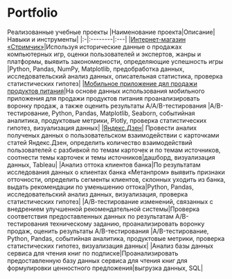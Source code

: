 # Portfolio
Реализованные учебные проекты
|Наименование проекта|Описание|Навыки и инструменты|
|:-|:--------|:---|
|[Интернет-магазин «Стримчик»](https://github.com/eradul/Portfolio/tree/main/Streamchik)|Используя исторические данные о продажах компьютерных игр, оценки пользователей и экспертов, жанры и платформы, выявить закономерности, определяющие успешность игры |Python, Pandas, NumPy, Matplotlib, предобработка данных, исследовательский анализ данных, описательная статистика, проверка статистических гипотез|
|[Мобильное приложение дял продажи продуктов питания](https://github.com/eradul/Portfolio/tree/main/Mobile_app)|На основе данных использования мобильного приложения для продажи продуктов питания проанализировать воронку продаж, а также оценить результаты A/A/B-тестирования |A/B-тестирование, Python, Pandas, Matplotlib, Seaborn, событийная аналитика, продуктовые метрики, Plotly, проверка статистических гипотез, визуализация данных|
|[Яндекс.Дзен](https://github.com/eradul/Portfolio/tree/main/Dzen)| Провести аналих полученых данных о пользовательском взаимодействии с карточками статей Яндекс.Дзен, определить количество взаимодействий пользователей с разбивкой по темам карточек и по темам источников, соотнести темы карточек и темы источников|дашборд, визуализация данных, Tableau|
|Анализ оттока клиентов банка|По результатам исследования данных о клиентах банка «Метанпром» выявить признаки отточности, определить сегменты клиентов, склонных уходить из банка, выдать рекомендации по уменьшению оттока|Python, Pandas, исследовательский анализ данных, визуализация, проверка статистических гипотез|
|А/В-тестирование изменений, связанных с внедрением улучшенной рекомендательной системы|Проверка соответствия предоставленных данных по результатам А/В-тестирования техническому заданию,  проанализировать воронку продаж, оценить результаты A/B-тестирования |A/B-тестирование, Python, Pandas, событийная аналитика, продуктовые метрики, проверка статистических гипотез, визуализация данных|
|Анализ базы данных сервиса для чтения книг по подписке|Проанализировать предоставленную базу данных сервиса для чтения книг для формулировки ценностного предложения|выгрузка данных, SQL|
